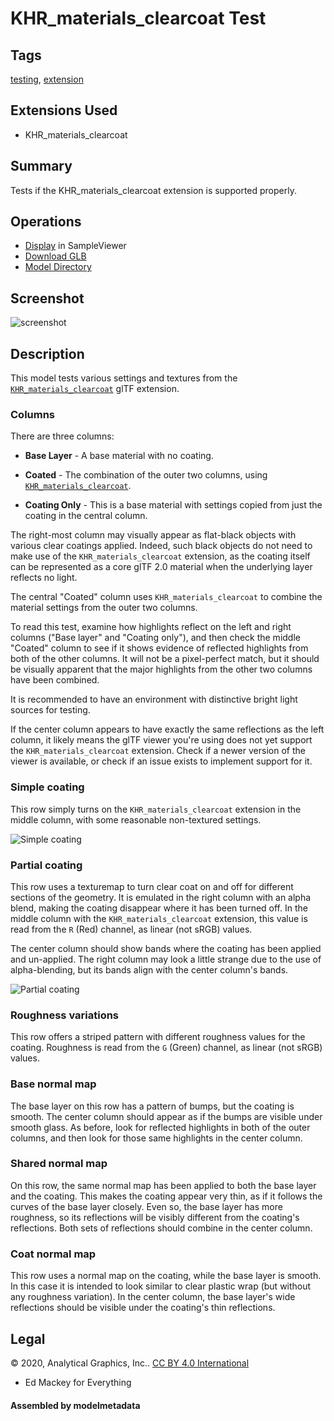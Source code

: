 # KHR_materials_clearcoat Test

## Tags

[testing](../Models-testing.md), [extension](../Models-extension.md)

## Extensions Used

* KHR_materials_clearcoat

## Summary

Tests if the KHR_materials_clearcoat extension is supported properly.

## Operations

* [Display](https://github.khronos.org/glTF-Sample-Viewer-Release/?model=https://raw.GithubUserContent.com/KhronosGroup/glTF-Sample-Assets/main/./Models/ClearCoatTest/glTF-Binary/ClearCoatTest.glb) in SampleViewer
* [Download GLB](https://raw.GithubUserContent.com/KhronosGroup/glTF-Sample-Assets/main/./Models/ClearCoatTest/glTF-Binary/ClearCoatTest.glb)
* [Model Directory](./)

## Screenshot

![screenshot](screenshot/screenshot_large.jpg)

## Description

This model tests various settings and textures from the [`KHR_materials_clearcoat`](https://github.com/KhronosGroup/glTF/tree/master/extensions/2.0/Khronos/KHR_materials_clearcoat) glTF extension.

### Columns

There are three columns:

- **Base Layer** - A base material with no coating.

- **Coated** - The combination of the outer two columns, using [`KHR_materials_clearcoat`](https://github.com/KhronosGroup/glTF/tree/master/extensions/2.0/Khronos/KHR_materials_clearcoat).

- **Coating Only** - This is a base material with settings copied from just the coating in the central column.

The right-most column may visually appear as flat-black objects with various clear coatings applied.  Indeed, such black objects do not need to make use of the `KHR_materials_clearcoat` extension, as the coating itself can be represented as a core glTF 2.0 material when the
underlying layer reflects no light.

The central "Coated" column uses `KHR_materials_clearcoat` to combine the material settings from the outer two columns.

To read this test, examine how highlights reflect on the left and right columns ("Base layer" and "Coating only"), and then check the middle "Coated" column to see if it shows evidence of reflected highlights from both of the other columns.  It will not be a pixel-perfect match, but it should be visually apparent that the major highlights from the other two columns have been combined.

It is recommended to have an environment with distinctive bright light sources for testing.

If the center column appears to have exactly the same reflections as the left column, it likely means the glTF viewer you're using does not yet support the `KHR_materials_clearcoat` extension.  Check if a newer version of the viewer is available, or check if an issue exists to implement support for it.

### Simple coating

This row simply turns on the `KHR_materials_clearcoat` extension in the middle column, with some reasonable non-textured settings.

![Simple coating](screenshot/FirstRow.jpg)

### Partial coating

This row uses a texturemap to turn clear coat on and off for different sections of the geometry.  It is emulated in the right column with an alpha blend, making the coating disappear where it has been turned off.  In the middle column with the `KHR_materials_clearcoat` extension, this value is read from the `R` (Red) channel, as linear (not sRGB) values.

The center column should show bands where the coating has been applied and un-applied.  The right column may look a little strange due to the use of alpha-blending, but its bands align with the center column's bands.

![Partial coating](screenshot/PartialCoat.jpg)

### Roughness variations

This row offers a striped pattern with different roughness values for the coating.  Roughness is read from the `G` (Green) channel, as linear (not sRGB) values.

### Base normal map

The base layer on this row has a pattern of bumps, but the coating is smooth.  The center column should appear as if the bumps are visible under smooth glass.  As before, look for reflected highlights in both of the outer columns, and then look for those same highlights in the center column.

### Shared normal map

On this row, the same normal map has been applied to both the base layer and the coating.  This makes the coating appear very thin, as if it follows the curves of the base layer closely.  Even so, the base layer has more roughness, so its reflections will be visibly different from the coating's reflections.  Both sets of reflections should combine in the center column.

### Coat normal map

This row uses a normal map on the coating, while the base layer is smooth.  In this case it is intended to look similar to clear plastic wrap (but without any roughness variation).  In the center column, the base layer's wide reflections should be visible under the coating's thin reflections.

## Legal

&copy; 2020, Analytical Graphics, Inc.. [CC BY 4.0 International](https://creativecommons.org/licenses/by/4.0/legalcode)

 - Ed Mackey for Everything

#### Assembled by modelmetadata
